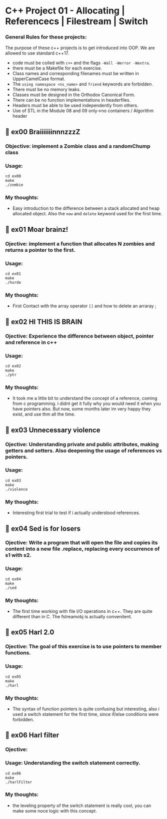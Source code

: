 
# C++ Project 01 - Allocating | Referencecs | Filestream | Switch

###  General Rules for these projects: 
The purpose of these c++ projects is to get introduced into OOP. We are allowed to use standard c++17. 

- code must be coiled with `c++` and the flags `-Wall -Werror -Wextra`.
- there must be a Makefile for each exercise.
- Class names and corresponding filenames must be written in UpperCamelCase format.
- The `using namespace <ns_name>` and `friend` keywords are forbidden.
- There must be no memory leaks.
- Classes must be designed in the Orthodox Canonical Form.
- There can be no function implementations in headerfiles.
- Headers must be able to be used independently from others.
- Use of STL in the Module 08 and 09 only->no containers / Algorithm header


## 🔶 ex00 BraiiiiiiinnnzzzZ
### Objective: implement a Zombie class and a randomChump class


### Usage:
  ```
  cd ex00
  make
  ./zombie
```


### My thoughts: 
- Easy introduction to the difference between a stack allocated and heap allocated object. Also the `new` and `delete` keyword used for the first time. 


## 🔶 ex01 Moar brainz!
### Ojective: implement a function that allocates N zombies and returns a pointer to the first.
### Usage:
  ```
  cd ex01
  make
  ./horde
```

### My thoughts:
- First Contact with the array operator  `[]` and how to delete an arraray ;

## 🔶 ex02 HI THIS IS BRAIN
### Ojective: Experience the difference between object, pointer and reference in c++
### Usage:
  ```
  cd ex02
  make
  ./ptr
```

### My thoughts:
- It took me a little bit to understand the concept of a reference, coming from c programming. i didnt get it fully why you would need it when you have pointers also. But now, some months later im very happy they exist, and use thm all the time.

## 🔶 ex03 Unnecessary violence
### Ojective: Understanding private and public attributes, making getters and setters. Also deepening the usage of references vs pointers.
### Usage:
  ```
  cd ex03
  make
  ./violence
```
### My thoughts:
- Interesting first trial to test if i actually understood references.



## 🔶 ex04 Sed is for losers
### Ojective: Write a program that will open the file <filename> and copies its content into a new file <filename>.replace, replacing every occurrence of s1 with s2.
### Usage:
  ```
  cd ex04
  make
  ./sed
```
### My thoughts:
- The first time working with file I/O operations in c++. They are quite different than in C. The fstreamobj is actually convenitent.



## 🔶 ex05 Harl 2.0
### Ojective: The goal of this exercise is to use pointers to member functions. 
### Usage:
  ```
  cd ex05
  make
  ./harl
```
### My thoughts:
- The syntax of function pointers is quite confusing but interesting, also i used a switch statement for the first time, since if/else conditions were forbidden.


## 🔶 ex06 Harl filter
### Ojective: 
### Usage: Understanding the switch statement correctly.
  ```
  cd ex06
  make
  ./harlFilter
```
### My thoughts:
- the leveling property of the switch statement is really cool, you can make some noce logic with this concept.


